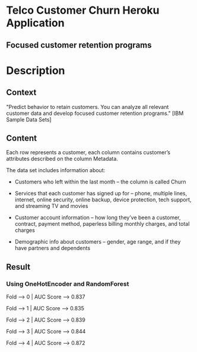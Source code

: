 # Telco Customer Churn Heroku Application

## Focused customer retention programs

# Description

## Context
"Predict behavior to retain customers. You can analyze all relevant customer data and develop focused customer retention programs." [IBM Sample Data Sets]

## Content
Each row represents a customer, each column contains customer’s attributes described on the column Metadata.

The data set includes information about:

- Customers who left within the last month – the column is called Churn

- Services that each customer has signed up for – phone, multiple lines, internet, online security, online backup,  device protection, tech support, and streaming TV and movies

- Customer account information – how long they’ve been a customer, contract, payment method, paperless billing monthly charges, and total charges

- Demographic info about customers – gender, age range, and if they have partners and dependents

## Result

### Using OneHotEncoder and RandomForest

Fold --> 0 | AUC Score --> 0.837

Fold --> 1 | AUC Score --> 0.835

Fold --> 2 | AUC Score --> 0.839

Fold --> 3 | AUC Score --> 0.844

Fold --> 4 | AUC Score --> 0.872
